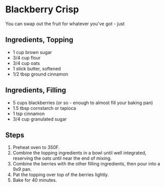 Blackberry Crisp
=======================================
You can swap out the fruit for whatever you've got - just 

Ingredients, Topping
-----------
* 1 cup brown sugar
* 3/4 cup flour
* 3/4 cup oats
* 1 stick butter, softened
* 1/2 tbsp ground cinnamon

Ingredients, Filling
--------------------
* 5 cups blackberries (or so - enough to almost fill your baking pan)
* 1.5 tbsp cornstarch or tapioca
* 1 tsp cinnamon
* 3/4 cup granulated sugar

Steps
-----
1. Preheat oven to 350F.
2. Combine the topping ingredients in a bowl until well integrated, reserving the oats until near the end of mixing.
3. Combine the berries with the other filling ingredients, then pour into a 9x9 pan.
4. Pat the topping over top of the berries lightly.
5. Bake for 40 minutes.